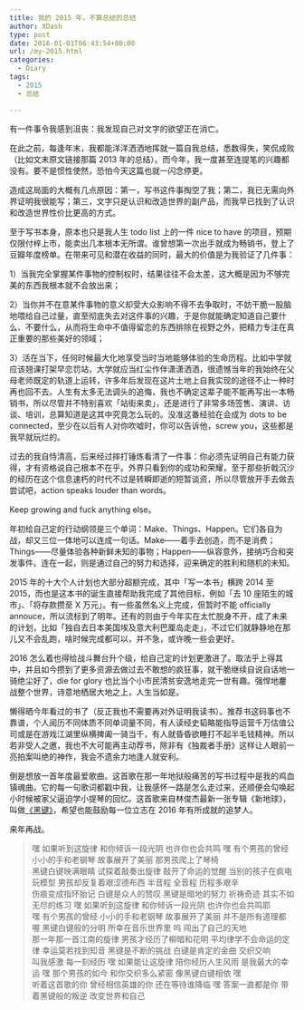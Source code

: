 ```yaml
---
title: 我的 2015 年，不算总结的总结
author: XDash
type: post
date: 2016-01-01T06:43:54+00:00
url: /my-2015.html
categories:
  - Diary
tags:
  - 2015
  - 总结

---
```

有一件事令我感到沮丧：我发现自己对文字的欲望正在消亡。

在此之前，每逢年末，我都能洋洋洒洒地挥就一篇自我总结，悉数得失，笑侃成败（比如文末原文链接那篇 2013 年的总结）。而今年，我一度甚至连提笔的兴趣都没有。要不是惯性使然，恐怕今天这篇也就一闪念停更。

造成这局面的大概有几点原因：第一，写书这件事掏空了我；第二，我已无需向外界证明我很能写；第三，文字只是认识和改造世界的副产品，而我早已找到了认识和改造世界性价比更高的方式。

至于写书本身，原本也只是我人生 todo list 上的一件 nice to have 的项目，预期仅限付梓上市，能卖出几本根本无所谓。谁曾想第一次出手就成为畅销书，登上了豆瓣年度榜单。在带来可见和潜在收益的同时，最大的价值是为我验证了几件事：

1）当我完全掌握某件事物的控制权时，结果往往不会太差，这大概是因为不够完美的东西我根本就不会放出来；

2）当你并不在意某件事物的意义却受大众影响不得不去争取时，不妨干脆一股脑地喂给自己过量，直至彻底失去对这件事的兴趣，于是你就能确定知道自己要什么、不要什么，从而将生命中不值得留恋的东西排除在视野之外，把精力专注在真正重要的那些美好的领域；

3）活在当下，任何时候最大化地享受当时当地能够体验的生命历程。比如中学就应该翘课打架早恋罚站，大学就应当红尘作伴潇潇洒洒，很遗憾当年的我始终在父母老师既定的轨道上运转，许多年后发现在这片土地上自我实现的途径不止一种时再也回不去。人生有太多无法调头的追悔，我也不确定这辈子能不能再写出一本畅销书，所以尽管并不特别喜欢「站街来卖」，还是进行了非常多场签售、演讲、访谈、培训，总算知道是这其中究竟怎么玩的。没准这番经验在会成为 dots to be connected，至少在以后有人对你吹嘘时，你可以告诉他，screw you，这些都是我早就玩烂的。  
<!--more-->

  
过去的我自恃清高，后来经过摔打锤炼看清了一件事：你必须先证明自己有能力获得，才有资格说自己根本不在乎。外界只看到你的成功和荣耀，至于那些折戟沉沙的经历在这个信息速朽的时代不过是转瞬即逝的短暂谈资，所以尽管放开手去做去尝试吧，action speaks louder than words。

Keep growing and fuck anything else。

年初给自己定的行动纲领是三个单词：Make、Things、Happen。它们各自为战，却又三位一体地可以连成一句话。Make——着手去创造，而不是消费；Things——尽量体验各种新鲜未知的事物；Happen——纵容意外，接纳巧合和突发事件。连在一起，则是通过自己的努力和选择，迎来确定的胜利和随机的未知。

2015 年的十大个人计划也大部分超额完成，其中「写一本书」横跨 2014 至 2015，而也是这本书的诞生直接帮助我完成了其他目标，例如「去 10 座陌生的城市」、「将存款攒至 X 万元」。有一些虽然名义上完成，但暂时不能 officially annouce，所以流标到了明年。还有的则由于今年实在太忙脱身不开，成了未来的计划，比如「独自去日本美国埃及意大利巴厘岛走走」，不过它们就静静地在那儿又不会乱跑，啥时候完成都可以，并不急，或许晚一些会更好。

2016 怎么着也得给战斗舞台升个级，给自己定的计划更激进了。取法乎上得其中，并且如今攒到了更多资源去做过去不敢想的疯狂事，就干脆继续自说自话地一骑绝尘好了，die for glory 也比当个小市民清贫安逸地走完一世有趣。强悍地鏖战整个世界，诗意地栖居大地之上，人生当如是。

懒得晒今年看过的书了（反正我也不需要再对外证明我读书）。推荐书这码事也不靠谱，个人阅历不同体质不同单词量不同，有人读经史韬略能指导运营千万估值公司或是在游戏江湖里纵横捭阖一骑当千，有人就昏昏欲睡打不起半毛钱精神。所以若非受人之邀，我也不大可能再主动荐书，除非有《独裁者手册》这样让人眼前一亮拍案叫绝的神作，我会不遗余力地逢人就安利。

倒是想放一首年度最爱歌曲。这首歌在那一年地狱般痛苦的写书过程中是我的鸡血镇魂曲。它的每一句歌词都戳中我，让我感怀一路是怎么走过来，还顺便会勾唤起小时候被家父逼迫学小提琴的回忆。这首歌来自林俊杰最新一张专辑《新地球》，叫做[《黑键》][1]，希望也能鼓励每一位立志在 2016 年有所成就的追梦人。

来年再战。

> 嘿 如果听到这旋律 和你倾诉一段光阴 也许你也会共鸣 嘿 有个男孩的曾经 小小的手和老钢琴 故事展开了美丽 那男孩爬上了琴椅  
> 黑键白键映满眼睛 试探着敲奏出旋律 敲开了命运的觉醒 当别的孩子在疯电玩模型 男孩却反复着艰涩德布西 半音程 全音程 历程多艰辛  
> 伤痕变成指环胎记 白键是众人的赞叹 黑键是暗地的努力 祈祷奇迹 其实不如 无尽的练习 嘿 如果听到这旋律 和你倾诉一段光阴 也许你也会共鸣耶  
> 嘿 有个男孩的曾经 小小的手和老钢琴 故事展开了美丽 并不是所有道理都 喔 黑键白键般的分明 所幸在音乐世界里 呜 闯出了自己的天地  
> 那一年那一首江南的旋律 男孩才经历了柳暗和花明 平均律学不会命运的定律 幸运莫若找到知音 黑键是不断的挑战 白键是肯定的金曲 交织交响  
> 叫我感激 每一刻经历 嘿 如果能让这旋律 陪你经历人生风雨 是我最大的幸运 嘿 那个男孩的如今 和你交织多么紧密 像黑键白键相依 嘿  
> 听着这首歌的你 曾经相信英雄的你 还在等待谁降临 嘿 答案一直都是你 带着黑键般的叛逆 改变世界和自己

 [1]: http://y.qq.com/#type=song&mid=002FZ1Wf0hIEBx